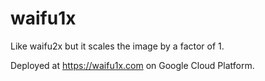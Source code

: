 # waifu1x
Like waifu2x but it scales the image by a factor of 1. 

Deployed at https://waifu1x.com on Google Cloud Platform.
